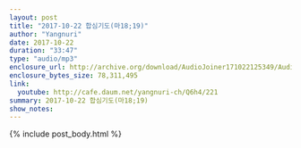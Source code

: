 ```yaml
---
layout: post
title: "2017-10-22 합심기도(마18;19)"
author: "Yangnuri"
date: 2017-10-22
duration: "33:47"
type: "audio/mp3"
enclosure_url: http://archive.org/download/AudioJoiner171022125349/AudioJoiner171022125349.mp3
enclosure_bytes_size: 78,311,495
link:
  youtube: http://cafe.daum.net/yangnuri-ch/Q6h4/221
summary: 2017-10-22 합심기도(마18;19)
show_notes:
---
```



{% include post_body.html %}
